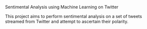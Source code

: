 Sentimental Analysis using Machine Learning on Twitter

This project aims to perform sentimental analysis on a set of tweets streamed from Twitter and attempt to ascertain their polarity.